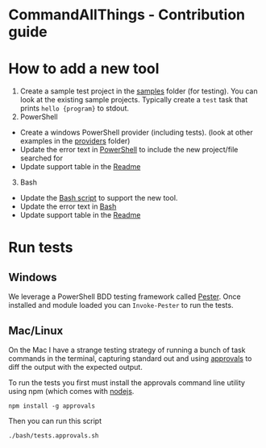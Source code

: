 CommandAllThings - Contribution guide
================

# How to add a new tool

1. Create a sample test project in the [samples](samples/) folder (for testing). You can look at the existing sample projects. Typically create a `test` task that prints `hello {program}` to stdout.
2. PowerShell 
  - Create a windows PowerShell provider (including tests). (look at other examples in the [providers](PowerShell/providers/) folder)
  - Update the error text in [PowerShell](PowerShell/Invoke-CommandAllThings.ps1) to include the new project/file searched for
  - Update support table in the [Readme](README.md)
3. Bash
  - Update the [Bash script](bash/commandAllThings.sh) to support the new tool.
  - Update the error text in [Bash](bash/commandAllThings.sh)
  - Update support table in the [Readme](README.md)


# Run tests 

## Windows

We leverage a PowerShell BDD testing framework called [Pester](https://github.com/pester/Pester). Once installed and module loaded you can `Invoke-Pester` to run the tests.

## Mac/Linux

On the Mac I have a strange testing strategy of running a bunch of task commands in the terminal, capturing standard out and using [approvals](https://github.com/approvals/approvals.nodejs) to diff the output with the expected output.

To run the tests you first must install the approvals command line utility using npm (which comes with [nodejs](http://nodejs.org/).

`npm install -g approvals`

Then you can run this script

`./bash/tests.approvals.sh`


